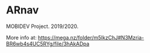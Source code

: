 # ARnav
MOBIDEV Project. 2019/2020.

More info at: https://mega.nz/folder/m5IkzChJ#N3Mzria-BR6wb4s4UC5RYg/file/3hAkADpa
